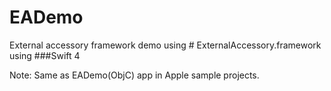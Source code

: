 # EADemo

External accessory framework demo using # ExternalAccessory.framework using ###Swift 4

Note: Same as EADemo(ObjC) app in Apple sample projects.
